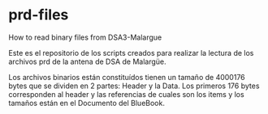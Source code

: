 # prd-files
How to read binary files from DSA3-Malargue 

Este es el repositorio de los scripts creados para realizar la lectura de los archivos prd de la antena de DSA de Malargüe.

Los archivos binarios están constituídos tienen un tamaño de 4000176 bytes que se dividen en 2 partes: Header y la Data.
Los primeros 176 bytes corresponden al header y las referencias de cuales son los items y los tamaños están en el Documento del BlueBook.



